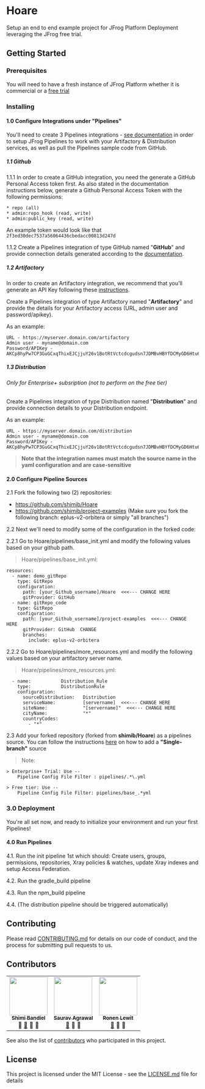 # Hoare

Setup an end to end example project for JFrog Platform Deployment leveraging the JFrog free trial.

## Getting Started

### Prerequisites

You will need to have a fresh instance of JFrog Platform whether it is commercial or a [free trial](https://jfrog.com/platform/free-trial/)


### Installing

#### 1.0 Configure Integrations under "Pipelines"
You'll need to create 3 Pipelines integrations - [see documentation](https://www.jfrog.com/confluence/display/JFROG/Configuring+Pipelines#ConfiguringPipelines-add-integrationAddingAdministrationIntegrations) in order to setup JFrog Pipelines to work with your Artifactory & Distribution services, as well as pull the Pipelines sample code from GitHub. 

##### 1.1 Github 
   1.1.1 In order to create a GitHub integration, you need the generate a GitHub Personal Access token first.
   As also stated in the documentation instructions below, generate a Github Personal Access Token with the 
   following permissions:
    
    * repo (all)
    * admin:repo_hook (read, write)
    * admin:public_key (read, write)
   
   An example token would look like that  `2f3ed30dec7537a56064436cbedacc00813d247d`
    
   1.1.2 Create a Pipelines integration of type GitHub named "**GitHub**" and provide connection details generated according to the [documentation](https://www.jfrog.com/confluence/display/JFROG/GitHub+Integration).

  
#####  1.2 Artifactory
   In order to create an Artifactory integration, we recommend that you'll generate an API Key following these [instructions]( https://www.jfrog.com/confluence/display/JFROG/User+Profile#UserProfile-APIKey]).
   
   Create a Pipelines integration of type Artifactory named "**Artifactory**" and provide the details for your Artifactory access (URL, admin user and password/apikey).
   
   As an example:
    
    URL - https://myserver.domain.com/artifactory
    Admin user - myname@domain.com
    Password/APIKey - AKCp8hyPw7CP3GuGCxqThixEJCjjuY26v1BotRtVctcdcgudsn7JDMBvHBYfDCMyGD6Htu65Y'

##### 1.3 Distribution
###### Only for Enterprise+ subsription (not to perform on the free tier)
   Create a Pipelines integration of type Distribution named "**Distribution**" and provide connection details to your Distribution endpoint.
    
   As an example:
   
    URL - https://myserver.domain.com/distribution
    Admin user - myname@domain.com
    Password/APIKey - AKCp8hyPw7CP3GuGCxqThixEJCjjuY26v1BotRtVctcdcgudsn7JDMBvHBYfDCMyGD6Htu65Y
  
 > **Note that the integration names must match the source name in the yaml configuration and are case-sensitive**

 
#### 2.0 Configure Pipeline Sources
2.1 Fork the following two (2) repositories:
  
  * https://github.com/shimib/Hoare
  * https://github.com/shimib/project-examples (Make sure you fork the following branch: eplus-v2-orbitera or simply "all branches")
  
2.2 Next we'll need to modify some of the configuration in the forked code:

2.2.1 Go to Hoare/pipelines/base_init.yml and modify the following values based on your github path.

> Hoare/pipelines/base_init.yml:  
```
resources:  
  - name: demo_gitRepo  
    type: GitRepo  
    configuration:  
      path: [your_Github_username]/Hoare  <<<--- CHANGE HERE
      gitProvider: GitHub  
  - name: gitRepo_code  
    type: GitRepo  
    configuration:  
      path: [your_Github_username]/project-examples  <<<--- CHANGE HERE 
      gitProvider: GitHub  CHANGE 
      branches:  
        include: eplus-v2-orbitera  
```
2.2.2 Go to Hoare/pipelines/more_resources.yml and modify the following values based on your artifactory server name.

> Hoare/pipelines/more_resources.yml:  
```
  - name:           Distribution_Rule  
    type:           DistributionRule  
    configuration:  
      sourceDistribution:   Distribution  
      serviceName:          [servername]  <<<--- CHANGE HERE 
      siteName:             "[servername]"  <<<--- CHANGE HERE 
      cityName:             "*"  
      countryCodes:  
        - "*"  
```        
2.3 Add your forked repository (forked from **shimib/Hoare**) as a pipelines source.
You can follow the instructions [here](https://www.jfrog.com/confluence/display/JFROG/Managing+Pipeline+Sources#ManagingPipelineSources-AddingaPipelineSource(SingleBranch)) on how to add a **"Single-branch"** source

> Note: 
    
    > Enterprise+ Trial: Use -- 
        Pipeline Config File Filter : pipelines/.*\.yml
    
    > Free tier: Use --
        Pipeline Config File Filter: pipelines/base_.*yml
  

### 3.0 Deployment

You're all set now, and ready to initialize your environment and run your first Pipelines!

#### 4.0 Run Pipelines

  4.1. Run the init pipeline 1st which should: Create users, groups, permissions, repositories, Xray policies & watches, update Xray indexes and setup Access Federation.
  
  4.2. Run the gradle_build pipeline
  
  4.3. Run the npm_build pipeline
  
  4.4. (The distribution pipeline should be triggered automatically)

## Contributing

Please read [CONTRIBUTING.md](https://github.com/shimib/Hoare/blob/master/CONTRIBUTING.md) for details on our code of conduct, and the process for submitting pull requests to us.

## Contributors

<!-- ALL-CONTRIBUTORS-LIST:START - Do not remove or modify this section -->
<!-- prettier-ignore-start -->
<!-- markdownlint-disable -->
<table>
  <tr>
    <td align="center"><a href="https://github.com/shimib"><img src="https://avatars0.githubusercontent.com/u/2115093?s=400&u=83fe53677b3bbabf095ac89911d7ccccbb756f65&v=4" width="100px;" alt=""/><br /><sub><b>Shimi Bandiel</b></sub></a><br /><a title="Answering Questions">💬</a> <a href="https://github.com/shimib/Hoare/commits?author=shimib" title="Documentation">📖</a> <a title="Reviewed Pull Requests">👀</a> <a title="Talks">📢</a></td>

<td align="center"><a href="https://github.com/sauravthefrog"><img src="https://avatars1.githubusercontent.com/u/61025719?s=400&u=2ff91a2ea0b176d1bd10e0acc3c44c50e4a5bb24&v=4" width="100px;" alt=""/><br /><sub><b>Saurav Agrawal</b></sub></a><br /><a href="https://github.com/shimib/Hoare/commits?author=sauravthefrog" title="Documentation">📖</a> <a title="Reviewed Pull Requests">👀</a> <a title="Tools">🔧</a></td>

<td align="center"><a href="https://github.com/ronenl"><img src="https://avatars2.githubusercontent.com/u/7105951?s=400&v=4" width="100px;" alt=""/><br /><sub><b>Ronen Lewit</b></sub></a><br /><a href="https://github.com/shimib/Hoare/commits?author=ronenl10" title="Documentation">📖</a> <a title="Reviewed Pull Requests">👀</a> <a title="Tools">🔧</a></td>
  </tr>
 </table>
 <!-- markdownlint-enable -->
<!-- prettier-ignore-end -->
<!-- ALL-CONTRIBUTORS-LIST:END -->

See also the list of [contributors](https://github.com/shimib/Hoare/blob/master/contributors.md) who participated in this project.

## License

This project is licensed under the MIT License - see the [LICENSE.md](https://github.com/shimib/Hoare/blob/master/LICENSE.md) file for details
